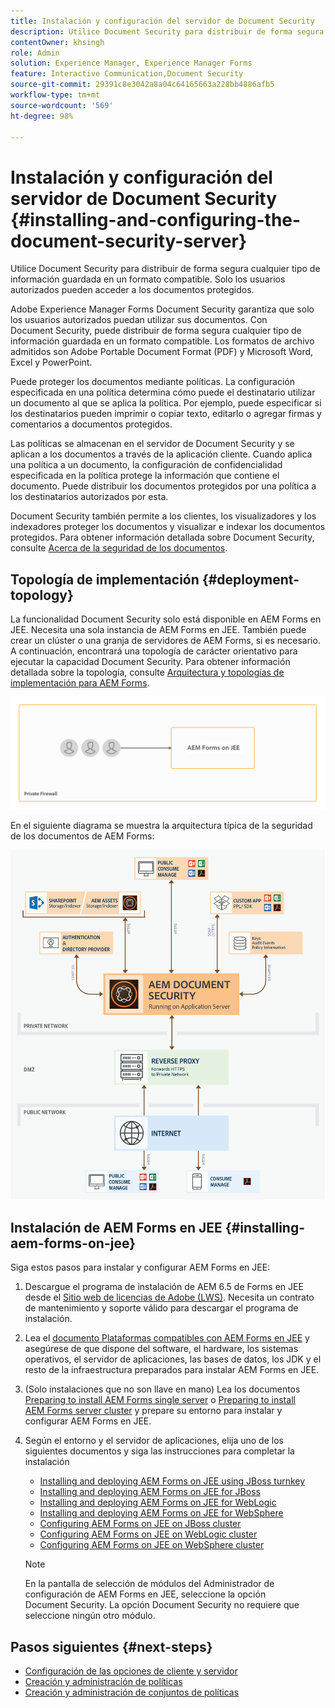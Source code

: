 ```yaml
---
title: Instalación y configuración del servidor de Document Security
description: Utilice Document Security para distribuir de forma segura cualquier tipo de información guardada en un formato compatible. Solo los usuarios autorizados pueden acceder a los documentos protegidos.
contentOwner: khsingh
role: Admin
solution: Experience Manager, Experience Manager Forms
feature: Interactive Communication,Document Security
source-git-commit: 29391c8e3042a8a04c64165663a228bb4886afb5
workflow-type: tm+mt
source-wordcount: '569'
ht-degree: 98%

---
```


# Instalación y configuración del servidor de Document Security {#installing-and-configuring-the-document-security-server}

Utilice Document Security para distribuir de forma segura cualquier tipo de información guardada en un formato compatible. Solo los usuarios autorizados pueden acceder a los documentos protegidos.

Adobe Experience Manager Forms Document Security garantiza que solo los usuarios autorizados puedan utilizar sus documentos. Con Document Security, puede distribuir de forma segura cualquier tipo de información guardada en un formato compatible. Los formatos de archivo admitidos son Adobe Portable Document Format (PDF) y Microsoft Word, Excel y PowerPoint.

Puede proteger los documentos mediante políticas. La configuración especificada en una política determina cómo puede el destinatario utilizar un documento al que se aplica la política. Por ejemplo, puede especificar si los destinatarios pueden imprimir o copiar texto, editarlo o agregar firmas y comentarios a documentos protegidos.

Las políticas se almacenan en el servidor de Document Security y se aplican a los documentos a través de la aplicación cliente. Cuando aplica una política a un documento, la configuración de confidencialidad especificada en la política protege la información que contiene el documento. Puede distribuir los documentos protegidos por una política a los destinatarios autorizados por esta.

Document Security también permite a los clientes, los visualizadores y los indexadores proteger los documentos y visualizar e indexar los documentos protegidos. Para obtener información detallada sobre Document Security, consulte [Acerca de la seguridad de los documentos](/help/forms/using/admin-help/document-security.md).

## Topología de implementación  {#deployment-topology}

La funcionalidad Document Security solo está disponible en AEM Forms en JEE. Necesita una sola instancia de AEM Forms en JEE. También puede crear un clúster o una granja de servidores de AEM Forms, si es necesario. A continuación, encontrará una topología de carácter orientativo para ejecutar la capacidad Document Security. Para obtener información detallada sobre la topología, consulte [Arquitectura y topologías de implementación para AEM Forms](aem-forms-architecture-deployment.md).

<!--fix above link-->

![Topología del servidor de seguridad de documentos](do-not-localize/document-security-server_topology.png)

En el siguiente diagrama se muestra la arquitectura típica de la seguridad de los documentos de AEM Forms:

![Entorno típico de Document Security](do-not-localize/document-security-typical-environment.png)

## Instalación de AEM Forms en JEE {#installing-aem-forms-on-jee}

Siga estos pasos para instalar y configurar AEM Forms en JEE:

1. Descargue el programa de instalación de AEM 6.5 de Forms en JEE desde el [Sitio web de licencias de Adobe (LWS)](https://licensing.adobe.com/). Necesita un contrato de mantenimiento y soporte válido para descargar el programa de instalación.
1. Lea el [documento Plataformas compatibles con AEM Forms en JEE](/help/forms/using/aem-forms-jee-supported-platforms.md) y asegúrese de que dispone del software, el hardware, los sistemas operativos, el servidor de aplicaciones, las bases de datos, los JDK y el resto de la infraestructura preparados para instalar AEM Forms en JEE.
1. (Solo instalaciones que no son llave en mano) Lea los documentos [Preparing to install AEM Forms single server](https://www.adobe.com/go/learn_aemforms_prepareInstallsingle_64_es) o [Preparing to install AEM Forms server cluster](https://www.adobe.com/go/learn_aemforms_prepareInstallcluster_64_es) y prepare su entorno para instalar y configurar AEM Forms en JEE.
1. Según el entorno y el servidor de aplicaciones, elija uno de los siguientes documentos y siga las instrucciones para completar la instalación

   * [Installing and deploying AEM Forms on JEE using JBoss turnkey](https://www.adobe.com/go/learn_aemforms_installTurnkey_64_es)
   * [Installing and deploying AEM Forms on JEE for JBoss](https://www.adobe.com/go/learn_aemforms_installJBoss_64_es)
   * [Installing and deploying AEM Forms on JEE for WebLogic](https://www.adobe.com/go/learn_aemforms_installWebLogic_64_es)
   * [Installing and deploying AEM Forms on JEE for WebSphere](https://www.adobe.com/go/learn_aemforms_installWebSphere_64_es)
   * [Configuring AEM Forms on JEE on JBoss cluster](https://www.adobe.com/go/learn_aemforms_clusterJBoss_64_es)
   * [Configuring AEM Forms on JEE on WebLogic cluster](https://www.adobe.com/go/learn_aemforms_clusterWebLogic_64_es)
   * [Configuring AEM Forms on JEE on WebSphere cluster](https://www.adobe.com/go/learn_aemforms_clusterWebSphere_64_es)

   >[!NOTE]
   >
   >En la pantalla de selección de módulos del Administrador de configuración de AEM Forms en JEE, seleccione la opción Document Security. La opción Document Security no requiere que seleccione ningún otro módulo.

## Pasos siguientes {#next-steps}

* [Configuración de las opciones de cliente y servidor](/help/forms/using/admin-help/configuring-client-server-options.md)
* [Creación y administración de políticas](/help/forms/using/admin-help/creating-policies.md)
* [Creación y administración de conjuntos de políticas](/help/forms/using/admin-help/creating-policy-sets.md)
